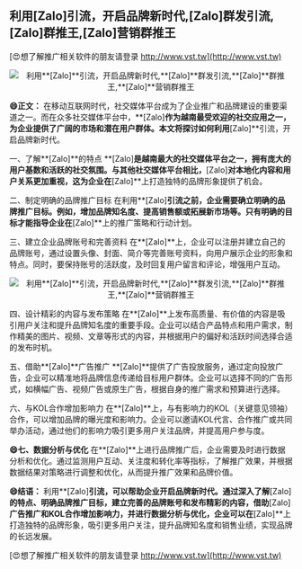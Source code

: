 ## **利用**[Zalo]**引流，开启品牌新时代,**[Zalo]**群发引流,**[Zalo]**群推王,**[Zalo]**营销群推王**

[😍想了解推广相关软件的朋友请登录 http://www.vst.tw](http://www.vst.tw)

 <center><img src="https://vst.tw/MP4/tuiguang/png/0.png" alt="利用**[Zalo]**引流，开启品牌新时代,**[Zalo]**群发引流,**[Zalo]**群推王,**[Zalo]**营销群推王"></center>

**😄正文：**
在移动互联网时代，社交媒体平台成为了企业推广和品牌建设的重要渠道之一。而在众多社交媒体平台中，**[Zalo]**作为越南最受欢迎的社交应用之一，为企业提供了广阔的市场和潜在用户群体。本文将探讨如何利用**[Zalo]**引流，开启品牌新时代。

一、了解**[Zalo]**的特点
**[Zalo]**是越南最大的社交媒体平台之一，拥有庞大的用户基数和活跃的社交氛围。与其他社交媒体平台相比，**[Zalo]**对本地化内容和用户关系更加重视，这为企业在**[Zalo]**上打造独特的品牌形象提供了机会。

二、制定明确的品牌推广目标
在利用**[Zalo]**引流之前，企业需要确立明确的品牌推广目标。例如，增加品牌知名度、提高销售额或拓展新市场等。只有明确的目标才能指导企业在**[Zalo]**上的推广策略和行动计划。

三、建立企业品牌账号和完善资料
在**[Zalo]**上，企业可以注册并建立自己的品牌账号，通过设置头像、封面、简介等完善账号资料，向用户展示企业的形象和特点。同时，要保持账号的活跃度，及时回复用户留言和评论，增强用户互动。

 <center><img src="https://vst.tw/MP4/tuiguang/png/2.png" alt="利用**[Zalo]**引流，开启品牌新时代,**[Zalo]**群发引流,**[Zalo]**群推王,**[Zalo]**营销群推王"></center>

四、设计精彩的内容与发布策略
在**[Zalo]**上发布高质量、有价值的内容是吸引用户关注和提升品牌知名度的重要手段。企业可以结合产品特点和用户需求，制作精美的图片、视频、文章等形式的内容，并根据用户的偏好和活跃时间选择合适的发布时机。

五、借助**[Zalo]**广告推广
**[Zalo]**提供了广告投放服务，通过定向投放广告，企业可以精准地将品牌信息传递给目标用户群体。企业可以选择不同的广告形式，如横幅广告、视频广告或原生广告，根据自身的推广需求和预算进行选择。

六、与KOL合作增加影响力
在**[Zalo]**上，与有影响力的KOL（关键意见领袖）合作，可以增加品牌的曝光度和影响力。企业可以邀请KOL代言、合作推广或共同举办活动，通过他们的影响力吸引更多用户关注品牌，并提高用户参与度。

**😄七、数据分析与优化**
在**[Zalo]**上进行品牌推广后，企业需要及时进行数据分析和优化。通过监测用户互动、关注度和转化率等指标，了解推广效果，并根据数据结果对策略进行调整和优化，从而提升推广效果和品牌价值。

**😄结语：**
利用**[Zalo]**引流，可以帮助企业开启品牌新时代。通过深入了解**[Zalo]**的特点、明确品牌推广目标，建立完善的品牌账号和发布精彩的内容，借助**[Zalo]**广告推广和KOL合作增加影响力，并进行数据分析与优化，企业可以在**[Zalo]**上打造独特的品牌形象，吸引更多用户关注，提升品牌知名度和销售业绩，实现品牌的长远发展。

[😍想了解推广相关软件的朋友请登录 http://www.vst.tw](http://www.vst.tw)



